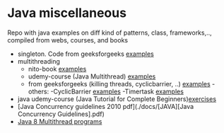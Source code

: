 # Java miscellaneous
Repo with java examples on diff kind of patterns, class, frameworks,.., compiled from webs, courses, and books

- singleton. Code from geeksforgeeks [examples](src/main/java/org/example/webs/geeksforgeeks/singleton)
- multithreading
    - nito-book [examples](./src/main/java/org/example/nitobook)
    - udemy-course (Java Multithread) [examples](./src/main/java/org/example/ud_javamultithread)
    - from geeksforgeeks (killing threads, cyclicbarrier, ..) [examples](src/main/java/org/example/webs/geeksforgeeks)
    -others:
        -CyclicBarrier [examples](./src/main/java/org/example/baeldung/cyclicbarrier)
        -Timertask [examples](./src/main/java/org/example/journaldev)
- java udemy-course (Java Tutorial for Complete Beginners)[exercises](./src/main/java/org/example/ud_javacomplete)
- [Java Concurrency guidelines 2010 pdf](./docs/[JAVA][Java Concurrency Guidelines].pdf)
- [Java 8 Multithread programs](./docs/java-8-multithreaded-programs.pdf)
